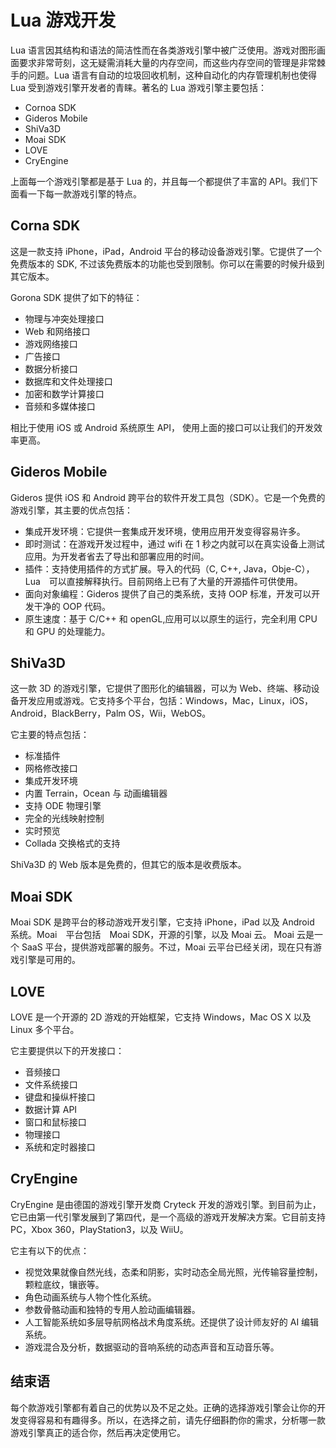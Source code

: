 # Lua 游戏开发  

Lua 语言因其结构和语法的简洁性而在各类游戏引擎中被广泛使用。游戏对图形画面要求非常苛刻，这无疑需消耗大量的内存空间，而这些内存空间的管理是非常棘手的问题。Lua 语言有自动的垃圾回收机制，这种自动化的内存管理机制也使得 Lua 受到游戏引擎开发者的青睐。著名的 Lua 游戏引擎主要包括：  

<ul>
	<li>Cornoa SDK</li>
	<li>Gideros Mobile</li>
	<li>ShiVa3D</li>
	<li>Moai SDK</li>
	<li>LOVE</li>
	<li>CryEngine</li>
</ul>

上面每一个游戏引擎都是基于 Lua 的，并且每一个都提供了丰富的 API。我们下面看一下每一款游戏引擎的特点。  

## Corna SDK  

这是一款支持 iPhone，iPad，Android 平台的移动设备游戏引擎。它提供了一个免费版本的 SDK, 不过该免费版本的功能也受到限制。你可以在需要的时候升级到其它版本。
  
Gorona SDK 提供了如下的特征：  
<ul>
	<li>物理与冲突处理接口</li>
	<li>Web 和网络接口</li>
	<li>游戏网络接口</li>
	<li>广告接口</li>
	<li>数据分析接口</li>
	<li>数据库和文件处理接口</li>
	<li>加密和数学计算接口</li>
	<li>音频和多媒体接口</li>
</ul>

相比于使用 iOS 或 Android 系统原生 API， 使用上面的接口可以让我们的开发效率更高。  

## Gideros Mobile  

Gideros 提供 iOS 和 Android 跨平台的软件开发工具包（SDK）。它是一个免费的游戏引擎，其主要的优点包括：  
<ul>
	<li>集成开发环境：它提供一套集成开发环境，使用应用开发变得容易许多。</li>
	<li>即时测试：在游戏开发过程中，通过 wifi 在 1 秒之内就可以在真实设备上测试应用。为开发者省去了导出和部署应用的时间。</li>
	<li>插件：支持使用插件的方式扩展。导入的代码（C, C++, Java，Obje-C），Lua　可以直接解释执行。目前网络上已有了大量的开源插件可供使用。</li>
	<li>面向对象编程：Gideros 提供了自己的类系统，支持 OOP 标准，开发可以开发干净的 OOP 代码。</li>
	<li>原生速度：基于 C/C++ 和 openGL,应用可以以原生的运行，完全利用 CPU 和 GPU 的处理能力。</li>
</ul>

## ShiVa3D  

这一款 3D 的游戏引擎，它提供了图形化的编辑器，可以为 Web、终端、移动设备开发应用或游戏。它支持多个平台，包括：Windows，Mac，Linux，iOS，Android，BlackBerry，Palm OS，Wii，WebOS。
  
它主要的特点包括：  
<ul>
	<li>标准插件</li>
	<li>网格修改接口</li>
	<li>集成开发环境</li>
	<li>内置 Terrain，Ocean 与 动画编辑器</li>
	<li>支持 ODE 物理引擎</li>
	<li>完全的光线映射控制</li>
	<li>实时预览</li>
	<li>Collada 交换格式的支持</li>
</ul>

ShiVa3D 的 Web 版本是免费的，但其它的版本是收费版本。  

## Moai SDK  

Moai SDK 是跨平台的移动游戏开发引擎，它支持 iPhone，iPad 以及 Android 系统。Moai　平台包括　Moai SDK，开源的引擎，以及 Moai 云。 Moai 云是一个 SaaS 平台，提供游戏部署的服务。不过，Moai 云平台已经关闭，现在只有游戏引擎是可用的。  

## LOVE  

LOVE 是一个开源的 2D 游戏的开始框架，它支持 Windows，Mac OS X 以及 Linux 多个平台。
  
它主要提供以下的开发接口：  
<ul>
	<li>音频接口</li>
	<li>文件系统接口</li>
	<li>键盘和操纵杆接口</li>
	<li>数据计算 API</li>
	<li>窗口和鼠标接口</li>
	<li>物理接口</li>
	<li>系统和定时器接口</li>
</ul>

## CryEngine  

CryEngine 是由德国的游戏引擎开发商 Cryteck 开发的游戏引擎。到目前为止，它已由第一代引擎发展到了第四代，是一个高级的游戏开发解决方案。它目前支持 PC，Xbox 360，PlayStation3，以及 WiiU。
  
它主有以下的优点：  
<ul>
	<li>视觉效果就像自然光线，态柔和阴影，实时动态全局光照，光传输容量控制，颗粒底纹，镶嵌等。</li>
	<li>角色动画系统与人物个性化系统。</li>
	<li>参数骨骼动画和独特的专用人脸动画编辑器。</li>
	<li>人工智能系统如多层导航网格战术角度系统。还提供了设计师友好的 AI 编辑系统。</li>
	<li>游戏混合及分析，数据驱动的音响系统的动态声音和互动音乐等。</li>
</ul>  

## 结束语  

每个款游戏引擎都有着自己的优势以及不足之处。正确的选择游戏引擎会让你的开发变得容易和有趣得多。所以，在选择之前，请先仔细斟酌你的需求，分析哪一款游戏引擎真正的适合你，然后再决定使用它。